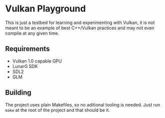 # Vulkan Playground

This is just a testbed for learning and experimenting with Vulkan, it is not meant to be an example of best C++/Vulkan practices and may not even compile at any given time.

## Requirements

- Vulkan 1.0 capable GPU
- LunarG SDK
- SDL2
- GLM

## Building

The project uses plain Makefiles, so no aditional tooling is needed. Just run `make` at the root of the project and that should be it.
